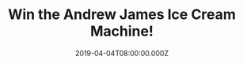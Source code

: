---
campaign-uuid: "c-08066812-1209-4a0a-bd10-8552cc2cbf92"
type: "Competition"
category: "Technology"
date: "2019-04-04T08:00:00.000Z"
end-date: "2019-05-04T22:59:00.000Z"
disable-form: false
is_promoted: false
has_entry_page: true
title: "Win the Andrew James Ice Cream Machine!"
competition-description: "<p>Summer is just around the corner and with the heat coming\
  \ up… what a better way to kick off the summer than with a delicious Ice cream?\
  \ We are giving away an amazing Ice Cream Maker Machine for you to indulge yourself\
  \ in your favourite flavours! Homemade Ice cream in 20 minutes!</p>\n<p>Want it?\
  \ Click below for a chance to win!</p>\n"
hero-header: "Win the Andrew James Ice Cream Machine!"
terms-confirmation: "N/A"
banner-img: "https://assets.expresslyapp.com/asset-d602e0d4-c258-416f-82b7-609cf8491ade.jpg"
logo-left-href: "http://club.expressly.io"
logo-left-image: "https://assets.expresslyapp.com/asset-6c27fac6-cc70-46ff-8d31-c5d1266335a3.jpg"
logo-left-title: "Expressly Club"
bg-image-hero: "https://assets.expresslyapp.com/asset-9c0ba012-1c6a-40c4-b947-7e7173670c57.jpg"
bg-image-first: "https://assets.expresslyapp.com/asset-d8de051c-64f2-46ba-9eeb-0fac78c47483.jpg"
section1-content: "<p>With the Andrew James Ice cream Maker Machine you could have\
  \ delicious homemade ice cream in 20 minutes!</p>\n<p>Pre-freezing the bowl takes\
  \ around 8 hours so just put your bowl in the freezer the night before and you can\
  \ make ice cream, sorbet, and frozen yoghurt in just 20 minutes. 6 ice cream recipes\
  \ are included to get you started: Chocolate Brownie, Cookies and Cream, Mint Choc\
  \ Chip, Pistachio, Classic Vanilla, Honey and Almond, Lemon, Strawberry and Raspberry,\
  \ Chocolate and Peanut Butter, Banana, Espresso…. delicious!</p>\n<p>Enter the form\
  \ below for a chance to win and get ready for summer now with the Andrew James Ice\
  \ Cream Maker Machine! Good luck!</p>\n"
entry-title: "Win the Andrew James Ice Cream Machine!"
entry-content: "<p>Enter the draw to win Andrew James Ice Cream Machine by entering\
  \ below before 23:59 on 4th of May 2019.</p>\n"
has-winner: false
prize-description: "The Andrew James Ice Cream Machine."
special-conditions: "Multiple entries are allowed up to one every day.\r\nThis competition\
  \ is also available on: https://aaa.nme.com/competitions/\r\nthe-andrew-james-ice-cream-machine"
country-restrictions:
- "GB"
---
